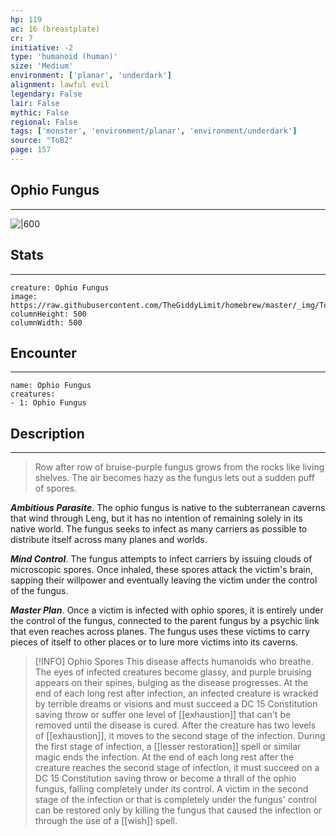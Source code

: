 ```yaml
---
hp: 119
ac: 16 (breastplate)
cr: 7
initiative: -2
type: 'humanoid (human)'    
size: 'Medium'
environment: ['planar', 'underdark']
alignment: lawful evil
legendary: False
lair: False
mythic: False
regional: False
tags: ['monster', 'environment/planar', 'environment/underdark']
source: "ToB2"
page: 157
---
```


## Ophio Fungus
---

![|600](https://raw.githubusercontent.com/TheGiddyLimit/homebrew/master/_img/ToB2/creature/Ophio%20Fungus.webp)

## Stats
---

```statblock
creature: Ophio Fungus
image: https://raw.githubusercontent.com/TheGiddyLimit/homebrew/master/_img/ToB2/creature/token/Ophio%20Fungus%20%28Token%29.png
columnHeight: 500
columnWidth: 500
```

## Encounter
---

```encounter-table
name: Ophio Fungus
creatures:
- 1: Ophio Fungus
```

## Description
---
>Row after row of bruise-purple fungus grows from the rocks like living shelves. The air becomes hazy as the fungus lets out a sudden puff of spores.

**_Ambitious Parasite_**. The ophio fungus is native to the subterranean caverns that wind through Leng, but it has no intention of remaining solely in its native world. The fungus seeks to infect as many carriers as possible to distribute itself across many planes and worlds.

**_Mind Control_**. The fungus attempts to infect carriers by issuing clouds of microscopic spores. Once inhaled, these spores attack the victim's brain, sapping their willpower and eventually leaving the victim under the control of the fungus.

**_Master Plan_**. Once a victim is infected with ophio spores, it is entirely under the control of the fungus, connected to the parent fungus by a psychic link that even reaches across planes. The fungus uses these victims to carry pieces of itself to other places or to lure more victims into its caverns.


> [!INFO] Ophio Spores
>This disease affects humanoids who breathe. The eyes of infected creatures become glassy, and purple bruising appears on their spines, bulging as the disease progresses. At the end of each long rest after infection, an infected creature is wracked by terrible dreams or visions and must succeed a DC 15 Constitution saving throw or suffer one level of [[exhaustion]] that can't be removed until the disease is cured. After the creature has two levels of [[exhaustion]], it moves to the second stage of the infection. During the first stage of infection, a [[lesser restoration]] spell or similar magic ends the infection.
>At the end of each long rest after the creature reaches the second stage of infection, it must succeed on a DC 15 Constitution saving throw or become a thrall of the ophio fungus, falling completely under its control. A victim in the second stage of the infection or that is completely under the fungus' control can be restored only by killing the fungus that caused the infection or through the use of a [[wish]] spell.




